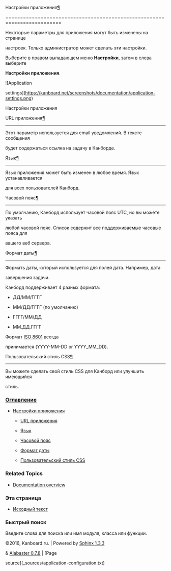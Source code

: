 Настройки приложения[¶](#application-settings "Ссылка на этот заголовок")

=========================================================================



Некоторые параметры для приложения могут быть изменены на странице

настроек. Только администратор может сделать эти настройки.



Выберите в правом выпадающем меню **Настройки**, затем в слева выберите

**Настройки приложения**.



![Application

settings](https://kanboard.net/screenshots/documentation/application-settings.png)



Настройки приложения



URL приложения[¶](#application-url "Ссылка на этот заголовок")

--------------------------------------------------------------



Этот параметр используется для email уведомлений. В тексте сообщения

будет содержаться ссылка на задачу в Канборде.



Язык[¶](#language "Ссылка на этот заголовок")

---------------------------------------------



Язык приложения может быть изменен в любое время. Язык устанавливается

для всех пользователей Канборд.



Часовой пояс[¶](#time-zone "Ссылка на этот заголовок")

------------------------------------------------------



По умолчанию, Канборд использует часовой пояс UTC, но вы можете указать

любой часовой пояс. Список содержит все поддерживаемые часовые пояса для

вашего веб сервера.



Формат даты[¶](#date-format "Ссылка на этот заголовок")

-------------------------------------------------------



Формать даты, который используется для полей дата. Например, дата

завершения задачи.



Канборд поддерживает 4 разных формата:



-   ДД/ММ/ГГГГ



-   ММ/ДД/ГГГГ (по умолчанию)



-   ГГГГ/ММ/ДД



-   ММ.ДД.ГГГГ



Формат [ISO 8601](http://en.wikipedia.org/wiki/ISO_8601) всегда

принимается (YYYY-MM-DD or YYYY\_MM\_DD).



Пользовательский стиль CSS[¶](#custom-stylesheet "Ссылка на этот заголовок")

----------------------------------------------------------------------------



Вы можете сделать свой стиль CSS для Канборд или улучшить имеющийся

стиль.



### [Оглавление](index.markdown)



-   [Настройки приложения](#)

    -   [URL приложения](#application-url)

    -   [Язык](#language)

    -   [Часовой пояс](#time-zone)

    -   [Формат даты](#date-format)

    -   [Пользовательский стиль CSS](#custom-stylesheet)



### Related Topics



-   [Documentation overview](index.markdown)



### Эта страница



-   [Исходный текст](_sources/application-configuration.txt)



### Быстрый поиск



Введите слова для поиска или имя модуля, класса или функции.



©2016, Kanboard.ru. | Powered by [Sphinx 1.3.3](http://sphinx-doc.org/)

& [Alabaster 0.7.8](https://github.com/bitprophet/alabaster) | [Page

source](_sources/application-configuration.txt)


